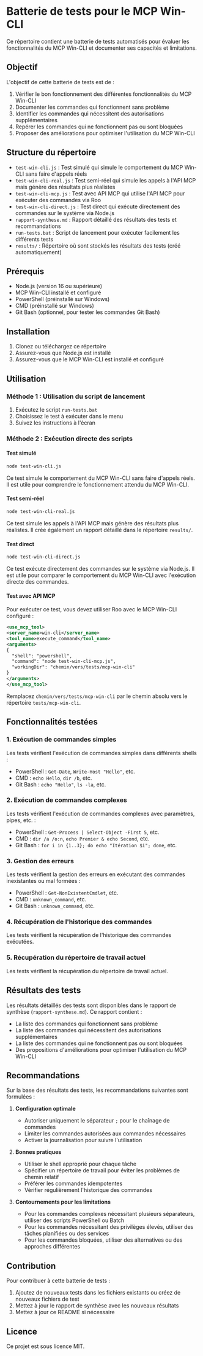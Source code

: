 # Batterie de tests pour le MCP Win-CLI

Ce répertoire contient une batterie de tests automatisés pour évaluer les fonctionnalités du MCP Win-CLI et documenter ses capacités et limitations.

## Objectif

L'objectif de cette batterie de tests est de :

1. Vérifier le bon fonctionnement des différentes fonctionnalités du MCP Win-CLI
2. Documenter les commandes qui fonctionnent sans problème
3. Identifier les commandes qui nécessitent des autorisations supplémentaires
4. Repérer les commandes qui ne fonctionnent pas ou sont bloquées
5. Proposer des améliorations pour optimiser l'utilisation du MCP Win-CLI

## Structure du répertoire

- `test-win-cli.js` : Test simulé qui simule le comportement du MCP Win-CLI sans faire d'appels réels
- `test-win-cli-real.js` : Test semi-réel qui simule les appels à l'API MCP mais génère des résultats plus réalistes
- `test-win-cli-mcp.js` : Test avec API MCP qui utilise l'API MCP pour exécuter des commandes via Roo
- `test-win-cli-direct.js` : Test direct qui exécute directement des commandes sur le système via Node.js
- `rapport-synthese.md` : Rapport détaillé des résultats des tests et recommandations
- `run-tests.bat` : Script de lancement pour exécuter facilement les différents tests
- `results/` : Répertoire où sont stockés les résultats des tests (créé automatiquement)

## Prérequis

- Node.js (version 16 ou supérieure)
- MCP Win-CLI installé et configuré
- PowerShell (préinstallé sur Windows)
- CMD (préinstallé sur Windows)
- Git Bash (optionnel, pour tester les commandes Git Bash)

## Installation

1. Clonez ou téléchargez ce répertoire
2. Assurez-vous que Node.js est installé
3. Assurez-vous que le MCP Win-CLI est installé et configuré

## Utilisation

### Méthode 1 : Utilisation du script de lancement

1. Exécutez le script `run-tests.bat`
2. Choisissez le test à exécuter dans le menu
3. Suivez les instructions à l'écran

### Méthode 2 : Exécution directe des scripts

#### Test simulé

```bash
node test-win-cli.js
```

Ce test simule le comportement du MCP Win-CLI sans faire d'appels réels. Il est utile pour comprendre le fonctionnement attendu du MCP Win-CLI.

#### Test semi-réel

```bash
node test-win-cli-real.js
```

Ce test simule les appels à l'API MCP mais génère des résultats plus réalistes. Il crée également un rapport détaillé dans le répertoire `results/`.

#### Test direct

```bash
node test-win-cli-direct.js
```

Ce test exécute directement des commandes sur le système via Node.js. Il est utile pour comparer le comportement du MCP Win-CLI avec l'exécution directe des commandes.

#### Test avec API MCP

Pour exécuter ce test, vous devez utiliser Roo avec le MCP Win-CLI configuré :

```xml
<use_mcp_tool>
<server_name>win-cli</server_name>
<tool_name>execute_command</tool_name>
<arguments>
{
  "shell": "powershell",
  "command": "node test-win-cli-mcp.js",
  "workingDir": "chemin/vers/tests/mcp-win-cli"
}
</arguments>
</use_mcp_tool>
```

Remplacez `chemin/vers/tests/mcp-win-cli` par le chemin absolu vers le répertoire `tests/mcp-win-cli`.

## Fonctionnalités testées

### 1. Exécution de commandes simples

Les tests vérifient l'exécution de commandes simples dans différents shells :

- PowerShell : `Get-Date`, `Write-Host "Hello"`, etc.
- CMD : `echo Hello`, `dir /b`, etc.
- Git Bash : `echo "Hello"`, `ls -la`, etc.

### 2. Exécution de commandes complexes

Les tests vérifient l'exécution de commandes complexes avec paramètres, pipes, etc. :

- PowerShell : `Get-Process | Select-Object -First 5`, etc.
- CMD : `dir /a /o:n`, `echo Premier & echo Second`, etc.
- Git Bash : `for i in {1..3}; do echo "Itération $i"; done`, etc.

### 3. Gestion des erreurs

Les tests vérifient la gestion des erreurs en exécutant des commandes inexistantes ou mal formées :

- PowerShell : `Get-NonExistentCmdlet`, etc.
- CMD : `unknown_command`, etc.
- Git Bash : `unknown_command`, etc.

### 4. Récupération de l'historique des commandes

Les tests vérifient la récupération de l'historique des commandes exécutées.

### 5. Récupération du répertoire de travail actuel

Les tests vérifient la récupération du répertoire de travail actuel.

## Résultats des tests

Les résultats détaillés des tests sont disponibles dans le rapport de synthèse (`rapport-synthese.md`). Ce rapport contient :

- La liste des commandes qui fonctionnent sans problème
- La liste des commandes qui nécessitent des autorisations supplémentaires
- La liste des commandes qui ne fonctionnent pas ou sont bloquées
- Des propositions d'améliorations pour optimiser l'utilisation du MCP Win-CLI

## Recommandations

Sur la base des résultats des tests, les recommandations suivantes sont formulées :

1. **Configuration optimale**
   - Autoriser uniquement le séparateur `;` pour le chaînage de commandes
   - Limiter les commandes autorisées aux commandes nécessaires
   - Activer la journalisation pour suivre l'utilisation

2. **Bonnes pratiques**
   - Utiliser le shell approprié pour chaque tâche
   - Spécifier un répertoire de travail pour éviter les problèmes de chemin relatif
   - Préférer les commandes idempotentes
   - Vérifier régulièrement l'historique des commandes

3. **Contournements pour les limitations**
   - Pour les commandes complexes nécessitant plusieurs séparateurs, utiliser des scripts PowerShell ou Batch
   - Pour les commandes nécessitant des privilèges élevés, utiliser des tâches planifiées ou des services
   - Pour les commandes bloquées, utiliser des alternatives ou des approches différentes

## Contribution

Pour contribuer à cette batterie de tests :

1. Ajoutez de nouveaux tests dans les fichiers existants ou créez de nouveaux fichiers de test
2. Mettez à jour le rapport de synthèse avec les nouveaux résultats
3. Mettez à jour ce README si nécessaire

## Licence

Ce projet est sous licence MIT.